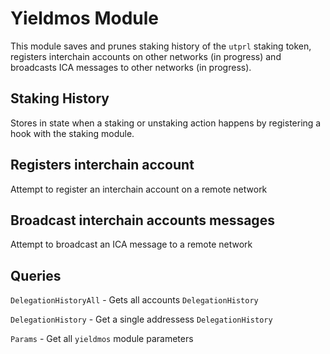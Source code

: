 # Yieldmos Module

This module saves and prunes staking history of the `utprl` staking token, registers interchain accounts on other networks (in progress) and broadcasts ICA messages to other networks (in progress).

## Staking History

Stores in state when a staking or unstaking action happens by registering a hook with the staking module.

## Registers interchain account

Attempt to register an interchain account on a remote network

## Broadcast interchain accounts messages

Attempt to broadcast an ICA message to a remote network

## Queries

`DelegationHistoryAll` - Gets all accounts `DelegationHistory`

`DelegationHistory` - Get a single addressess `DelegationHistory`

`Params` - Get all `yieldmos` module parameters
